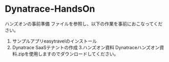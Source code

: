 # Dynatrace-HandsOn

ハンズオンの事前準備
ファイルを参照し、以下の作業を事前におこなってください。
1. サンプルアプリeasytravelのインストール
2. Dynatrace SaaSテナントの作成
3.ハンズオン資料
Dynatraceハンズオン資料.zipを使用しますのでダウンロードしてください。

